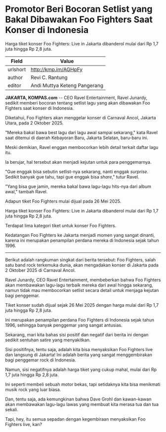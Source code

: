 # Promotor Beri Bocoran Setlist yang Bakal Dibawakan Foo Fighters Saat Konser di Indonesia

Harga tiket konser Foo Fighters: Live in Jakarta dibanderol mulai dari Rp 1,7 juta hingga Rp 2,8 juta.

| Field       | Value                                                       |
|-------------|-------------------------------------------------------------|
| urlshort    | http://kmp.im/AGHpFy |
| author      | Revi C. Rantung |
| editor      | Andi Muttya Keteng Pangerang |

**JAKARTA, KOMPAS.com** -- CEO Ravel Entertainment, Ravel Junardy, sedikit memberi bocoran tentang setlist lagu yang akan dibawakan Foo Fighters saat konser di Indonesia.

Diketahui, Foo Fighters akan menggelar konser di Carnaval Ancol, Jakarta Utara, pada 2 Oktober 2025.

"Mereka bakal bawa best lagu dari lagu awal sampai sekarang," kata Ravel saat ditemui di daerah Kebayoran Baru, Jakarta Selatan, baru-baru ini.

Meski demikian, Ravel enggan membocorkan lebih detail terkait daftar lagu itu.

Ia berujar, hal tersebut akan menjadi kejutan untuk para penggemarnya.

"Gue enggak bisa sebutin setlist-nya sekarang, nanti enggak *surprise*. Sedikit banyak gue tahu, tapi gue enggak bisa *share*," tutur Ravel.

"Yang bisa gue jamin, mereka bakal bawa lagu-lagu hits-nya dari album awal," tambah Ravel.

Adapun tiket Foo Fighters mulai dijual pada 26 Mei 2025.

Harga tiket konser Foo Fighters: Live in Jakarta dibanderol mulai dari Rp 1,7 juta hingga Rp 2,8 juta.

Terdapat lima kategori tiket untuk konser Foo Fighters.

Kedatangan Foo Fighters ke Jakarta menjadi momen yang sangat dinanti, karena ini merupakan penampilan perdana mereka di Indonesia sejak tahun 1996.

---
Berikut adalah rangkuman singkat dari berita tersebut: Foo Fighters, salah satu band rock terkemuka dunia, akan mengadakan konser di Jakarta pada 2 Oktober 2025 di Carnaval Ancol.

 Ravel Junardy, CEO Ravel Entertainment, membeberkan bahwa Foo Fighters akan membawakan lagu-lagu terbaik mereka dari awal hingga sekarang, namun tidak mau membocorkan setlist secara detail untuk menjaga kejutan bagi penggemar.

 Tiket konser sudah dijual sejak 26 Mei 2025 dengan harga mulai dari Rp 1,7 juta hingga Rp 2,8 juta.

 Ini merupakan penampilan perdana Foo Fighters di Indonesia sejak tahun 1996, sehingga banyak penggemar yang sangat antusias.



Sekarang, mari kita bahas sisi positif dan negatif dari berita ini dengan sedikit sentuhan satire yang menyakitkan.

 Sisi positifnya, tentu saja, adalah kita bisa menyaksikan Foo Fighters live dan langsung di Jakarta! Ini adalah berita yang sangat menggembirakan bagi penggemar rock di Indonesia.

 Namun, sisi negatifnya adalah harga tiket yang cukup mahal, mulai dari Rp 1,7 juta hingga Rp 2,8 juta.

 Ini seperti membeli sebuah motor bekas, tapi setidaknya kita bisa menikmati musik rock yang luar biasa.

 Dan, tentu saja, ada kemungkinan bahwa Dave Grohl dan kawan-kawan akan membawakan lagu-lagu lawas yang membuat kita merasa tua dan tua sekali.

 Tapi, hey, itu semua sepadan dengan kegembiraan menyaksikan Foo Fighters live, kan?
